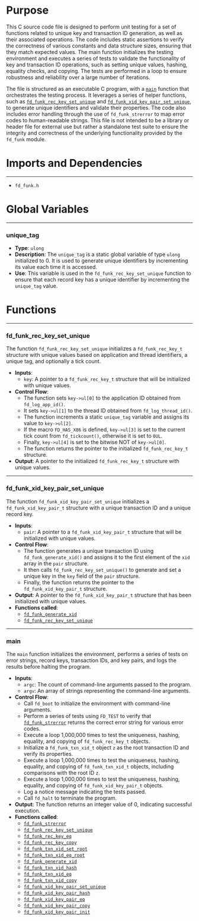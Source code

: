 # Purpose
This C source code file is designed to perform unit testing for a set of functions related to unique key and transaction ID generation, as well as their associated operations. The code includes static assertions to verify the correctness of various constants and data structure sizes, ensuring that they match expected values. The main function initializes the testing environment and executes a series of tests to validate the functionality of key and transaction ID operations, such as setting unique values, hashing, equality checks, and copying. The tests are performed in a loop to ensure robustness and reliability over a large number of iterations.

The file is structured as an executable C program, with a [`main`](#main) function that orchestrates the testing process. It leverages a series of helper functions, such as [`fd_funk_rec_key_set_unique`](#fd_funk_rec_key_set_unique) and [`fd_funk_xid_key_pair_set_unique`](#fd_funk_xid_key_pair_set_unique), to generate unique identifiers and validate their properties. The code also includes error handling through the use of `fd_funk_strerror` to map error codes to human-readable strings. This file is not intended to be a library or header file for external use but rather a standalone test suite to ensure the integrity and correctness of the underlying functionality provided by the `fd_funk` module.
# Imports and Dependencies

---
- `fd_funk.h`


# Global Variables

---
### unique\_tag
- **Type**: `ulong`
- **Description**: The `unique_tag` is a static global variable of type `ulong` initialized to 0. It is used to generate unique identifiers by incrementing its value each time it is accessed.
- **Use**: This variable is used in the `fd_funk_rec_key_set_unique` function to ensure that each record key has a unique identifier by incrementing the `unique_tag` value.


# Functions

---
### fd\_funk\_rec\_key\_set\_unique<!-- {{#callable:fd_funk_rec_key_set_unique}} -->
The function `fd_funk_rec_key_set_unique` initializes a `fd_funk_rec_key_t` structure with unique values based on application and thread identifiers, a unique tag, and optionally a tick count.
- **Inputs**:
    - `key`: A pointer to a `fd_funk_rec_key_t` structure that will be initialized with unique values.
- **Control Flow**:
    - The function sets `key->ul[0]` to the application ID obtained from `fd_log_app_id()`.
    - It sets `key->ul[1]` to the thread ID obtained from `fd_log_thread_id()`.
    - The function increments a static `unique_tag` variable and assigns its value to `key->ul[2]`.
    - If the macro `FD_HAS_X86` is defined, `key->ul[3]` is set to the current tick count from `fd_tickcount()`, otherwise it is set to `0UL`.
    - Finally, `key->ul[4]` is set to the bitwise NOT of `key->ul[0]`.
    - The function returns the pointer to the initialized `fd_funk_rec_key_t` structure.
- **Output**: A pointer to the initialized `fd_funk_rec_key_t` structure with unique values.


---
### fd\_funk\_xid\_key\_pair\_set\_unique<!-- {{#callable:fd_funk_xid_key_pair_set_unique}} -->
The function `fd_funk_xid_key_pair_set_unique` initializes a `fd_funk_xid_key_pair_t` structure with a unique transaction ID and a unique record key.
- **Inputs**:
    - `pair`: A pointer to a `fd_funk_xid_key_pair_t` structure that will be initialized with unique values.
- **Control Flow**:
    - The function generates a unique transaction ID using `fd_funk_generate_xid()` and assigns it to the first element of the `xid` array in the `pair` structure.
    - It then calls `fd_funk_rec_key_set_unique()` to generate and set a unique key in the `key` field of the `pair` structure.
    - Finally, the function returns the pointer to the `fd_funk_xid_key_pair_t` structure.
- **Output**: A pointer to the `fd_funk_xid_key_pair_t` structure that has been initialized with unique values.
- **Functions called**:
    - [`fd_funk_generate_xid`](fd_funk_txn.c.driver.md#fd_funk_generate_xid)
    - [`fd_funk_rec_key_set_unique`](#fd_funk_rec_key_set_unique)


---
### main<!-- {{#callable:main}} -->
The `main` function initializes the environment, performs a series of tests on error strings, record keys, transaction IDs, and key pairs, and logs the results before halting the program.
- **Inputs**:
    - `argc`: The count of command-line arguments passed to the program.
    - `argv`: An array of strings representing the command-line arguments.
- **Control Flow**:
    - Call `fd_boot` to initialize the environment with command-line arguments.
    - Perform a series of tests using `FD_TEST` to verify that [`fd_funk_strerror`](fd_funk_base.c.driver.md#fd_funk_strerror) returns the correct error string for various error codes.
    - Execute a loop 1,000,000 times to test the uniqueness, hashing, equality, and copying of `fd_funk_rec_key_t` objects.
    - Initialize a `fd_funk_txn_xid_t` object `z` as the root transaction ID and verify its properties.
    - Execute a loop 1,000,000 times to test the uniqueness, hashing, equality, and copying of `fd_funk_txn_xid_t` objects, including comparisons with the root ID `z`.
    - Execute a loop 1,000,000 times to test the uniqueness, hashing, equality, and copying of `fd_funk_xid_key_pair_t` objects.
    - Log a notice message indicating the tests passed.
    - Call `fd_halt` to terminate the program.
- **Output**: The function returns an integer value of 0, indicating successful execution.
- **Functions called**:
    - [`fd_funk_strerror`](fd_funk_base.c.driver.md#fd_funk_strerror)
    - [`fd_funk_rec_key_set_unique`](#fd_funk_rec_key_set_unique)
    - [`fd_funk_rec_key_eq`](fd_funk_base.h.driver.md#fd_funk_rec_key_eq)
    - [`fd_funk_rec_key_copy`](fd_funk_base.h.driver.md#fd_funk_rec_key_copy)
    - [`fd_funk_txn_xid_set_root`](fd_funk_base.h.driver.md#fd_funk_txn_xid_set_root)
    - [`fd_funk_txn_xid_eq_root`](fd_funk_base.h.driver.md#fd_funk_txn_xid_eq_root)
    - [`fd_funk_generate_xid`](fd_funk_txn.c.driver.md#fd_funk_generate_xid)
    - [`fd_funk_txn_xid_hash`](fd_funk_base.h.driver.md#fd_funk_txn_xid_hash)
    - [`fd_funk_txn_xid_eq`](fd_funk_base.h.driver.md#fd_funk_txn_xid_eq)
    - [`fd_funk_txn_xid_copy`](fd_funk_base.h.driver.md#fd_funk_txn_xid_copy)
    - [`fd_funk_xid_key_pair_set_unique`](#fd_funk_xid_key_pair_set_unique)
    - [`fd_funk_xid_key_pair_hash`](fd_funk_base.h.driver.md#fd_funk_xid_key_pair_hash)
    - [`fd_funk_xid_key_pair_eq`](fd_funk_base.h.driver.md#fd_funk_xid_key_pair_eq)
    - [`fd_funk_xid_key_pair_copy`](fd_funk_base.h.driver.md#fd_funk_xid_key_pair_copy)
    - [`fd_funk_xid_key_pair_init`](fd_funk_base.h.driver.md#fd_funk_xid_key_pair_init)


